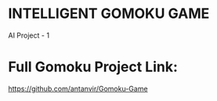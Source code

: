 # INTELLIGENT GOMOKU GAME
  AI Project - 1
  # Full Gomoku Project Link:
  https://github.com/antanvir/Gomoku-Game
